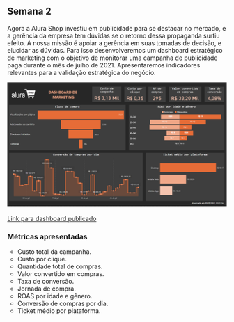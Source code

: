 <h2><strong>Semana 2</strong></h2>
<p>Agora a Alura Shop investiu em publicidade para se destacar no mercado, e a gerência da empresa tem dúvidas se o retorno dessa propaganda surtiu efeito.
A nossa missão é apoiar a gerência em suas tomadas de decisão, e elucidar as dúvidas. Para isso desenvolveremos um dashboard estratégico de marketing com o objetivo de monitorar uma campanha de publicidade paga durante o mês de julho de 2021. Apresentaremos indicadores relevantes para a validação estratégica do negócio.</p>

<img src="../Semana 2/Imagens/dashMarketing.png">
<br><br>
<a href="https://app.powerbi.com/view?r=eyJrIjoiNTFiZWVkNmQtYTAwMC00NzAwLTg4MTgtOTczNjUzMTJhZjdjIiwidCI6ImMxNWE1ZDM2LWEzZmYtNDlmMi1hNWQ3LWFhMGY5ODRkZTE2MSJ9">Link para dashboard publicado </a>

<h3>Métricas apresentadas</h3>
<ul style="list-style-type: circle;">
<li>Custo total da campanha.</li>
<li>Custo por clique.</li>
<li>Quantidade total de compras.</li>
<li>Valor convertido em compras.</li>
<li>Taxa de conversão.</li>
<li>Jornada de compra.</li>
<li>ROAS por idade e gênero.</li>
<li>Conversão de compras por dia.</li>
<li>Ticket médio por plataforma.</li>
</ul>

